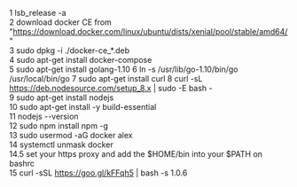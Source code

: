 1 lsb_release -a  
2 download docker CE from "https://download.docker.com/linux/ubuntu/dists/xenial/pool/stable/amd64/"  
3 sudo dpkg -i ./docker-ce_*.deb  
4 sudo apt-get install docker-compose  
5 sudo apt-get install golang-1.10 
6 ln -s /usr/lib/go-1.10/bin/go /usr/local/bin/go
7 sudo apt-get install curl 
8 curl -sL https://deb.nodesource.com/setup_8.x | sudo -E bash -  
9 sudo apt-get install nodejs  
10 sudo apt-get install -y build-essential  
11 nodejs --version  
12 sudo npm install npm -g  
13 sudo usermod -aG docker alex  
14 systemctl unmask docker   
14.5 set your https proxy and add the  $HOME/bin into your $PATH on bashrc  
15 curl -sSL https://goo.gl/kFFqh5 | bash -s 1.0.6

